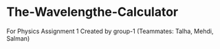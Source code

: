 # The-Wavelengthe-Calculator
For Physics Assignment 1
Created by group-1 (Teammates: Talha, Mehdi, Salman)
